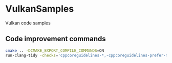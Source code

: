 # VulkanSamples
Vulkan code samples

## Code improvement commands
```bash
cmake .. -DCMAKE_EXPORT_COMPILE_COMMANDS=ON
run-clang-tidy -checks='cppcoreguidelines-*,-cppcoreguidelines-prefer-member-initializer,readibility-*,modernize-*,-modernize-use-trailing-return-type,misc-*,clang-analyzer-*' -fix
```
